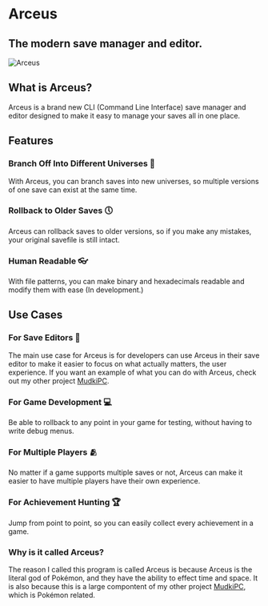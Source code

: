 # Arceus

## The modern save manager and editor.

![Arceus](https://archives.bulbagarden.net/media/upload/thumb/9/9e/0493Arceus.png/900px-0493Arceus.png)

## What is Arceus?

Arceus is a brand new CLI (Command Line Interface) save manager and editor designed to make it easy to manage your saves all in one place.

## Features

### Branch Off Into Different Universes 🌌

With Arceus, you can branch saves into new universes, so multiple versions of one save can exist at the same time.

### Rollback to Older Saves 🕔

Arceus can rollback saves to older versions, so if you make any mistakes, your original savefile is still intact.

### Human Readable 👓

With file patterns, you can make binary and hexadecimals readable and modify them with ease (In development.)

## Use Cases

### For Save Editors 📝

The main use case for Arceus is for developers can use Arceus in their save editor to make it easier to focus on what actually matters, the user experience. If you want an example of what you can do with Arceus, check out my other project [MudkiPC](https://github.com/Pokemon-Manager/MudkiPC).

### For Game Development 💻

Be able to rollback to any point in your game for testing, without having to write debug menus.

### For Multiple Players 🫂

No matter if a game supports multiple saves or not, Arceus can make it easier to have multiple players have their own experience.

### For Achievement Hunting 🏆

Jump from point to point, so you can easily collect every achievement in a game.

### Why is it called Arceus?

The reason I called this program is called Arceus is because Arceus is the literal god of Pokémon, and they have the ability to effect time and space. It is also because this is a large compontent of my other project [MudkiPC](https://github.com/Pokemon-Manager/MudkiPC), which is Pokémon related.

